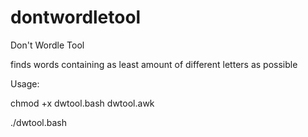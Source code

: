 # dontwordletool
Don't Wordle Tool

finds words containing as least amount of different letters as possible

Usage:

chmod +x dwtool.bash dwtool.awk

./dwtool.bash
